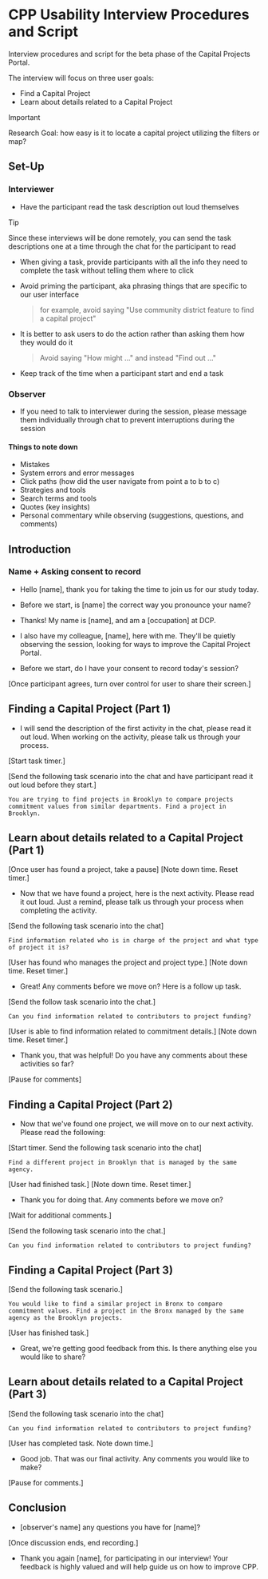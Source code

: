 # CPP Usability Interview Procedures and Script

Interview procedures and script for the beta phase of the Capital Projects Portal.

The interview will focus on three user goals:

- Find a Capital Project
- Learn about details related to a Capital Project

> [!IMPORTANT]
> Research Goal: how easy is it to locate a capital project utilizing the filters or map?

## Set-Up

### Interviewer

- Have the participant read the task description out loud themselves

> [!TIP]
> Since these interviews will be done remotely, you can send the task descriptions one at a time through the chat for the participant to read

- When giving a task, provide participants with all the info they need to complete the task without telling them where to click

- Avoid priming the participant, aka phrasing things that are specific to our user interface

    > for example, avoid saying "Use community district feature to find a capital project"

- It is better to ask users to do the action rather than asking them how they would do it

    > Avoid saying "How might ..." and instead "Find out ..."

- Keep track of the time when a participant start and end a task

### Observer

- If you need to talk to interviewer during the session, please message them individually through chat to prevent interruptions during the session

#### Things to note down

- Mistakes
- System errors and error messages
- Click paths (how did the user navigate from point a to b to c)
- Strategies and tools
- Search terms and tools
- Quotes (key insights)
- Personal commentary while observing (suggestions, questions, and comments)

## Introduction

### Name + Asking consent to record

- Hello [name], thank you for taking the time to join us for our study today.

- Before we start, is [name] the correct way you pronounce your name?

- Thanks! My name is [name], and am a [occupation] at DCP.

- I also have my colleague, [name], here with me. They'll be quietly observing the session, looking for ways to improve the Capital Project Portal.

- Before we start, do I have your consent to record today's session?

[Once participant agrees, turn over control for user to share their screen.]

## Finding a Capital Project (Part 1)

- I will send the description of the first activity in the chat, please read it out loud. When working on the activity, please talk us through your process.

[Start task timer.]

[Send the following task scenario into the chat and have participant read it out loud before they start.]

    You are trying to find projects in Brooklyn to compare projects commitment values from similar departments. Find a project in Brooklyn.

## Learn about details related to a Capital Project (Part 1)

[Once user has found a project, take a pause]
[Note down time. Reset timer.]

- Now that we have found a project, here is the next activity. Please read it out loud. Just a remind, please talk us through your process when completing the activity.

[Send the following task scenario into the chat]

    Find information related who is in charge of the project and what type of project it is?

[User has found who manages the project and project type.]
[Note down time. Reset timer.]

- Great! Any comments before we move on? Here is a follow up task.

[Send the follow task scenario into the chat.]

    Can you find information related to contributors to project funding?

[User is able to find information related to commitment details.]
[Note down time. Reset timer.]

- Thank you, that was helpful! Do you have any comments about these activities so far?

[Pause for comments]

## Finding a Capital Project (Part 2)

- Now that we've found one project, we will move on to our next activity. Please read the following:

[Start timer. Send the following task scenario into the chat]

    Find a different project in Brooklyn that is managed by the same agency.

[User had finished task.]
[Note down time. Reset timer.]

- Thank you for doing that. Any comments before we move on?

[Wait for additional comments.]

[Send the following task scenario into the chat.]

    Can you find information related to contributors to project funding?

## Finding a Capital Project (Part 3)

[Send the following task scenario.]

    You would like to find a similar project in Bronx to compare commitment values. Find a project in the Bronx managed by the same agency as the Brooklyn projects.

[User has finished task.]

- Great, we're getting good feedback from this. Is there anything else you would like to share?

## Learn about details related to a Capital Project (Part 3)

[Send the following task scenario into the chat]

    Can you find information related to contributors to project funding?

[User has completed task. Note down time.]

- Good job. That was our final activity. Any comments you would like to make?

[Pause for comments.]

## Conclusion

- [observer's name] any questions you have for [name]?

[Once discussion ends, end recording.]

- Thank you again [name], for participating in our interview! Your feedback is highly valued and will help guide us on how to improve CPP.
